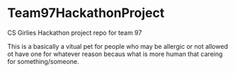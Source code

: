 # Team97HackathonProject
CS Girlies Hackathon project repo for team 97

This is a basically a vitual pet for people who may be allergic or not allowed ot have one for whatever reason becaus what is more human that careing for something/someone.
